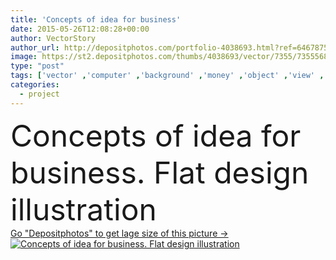 ```yaml
---
title: 'Concepts of idea for business'
date: 2015-05-26T12:08:28+00:00
author: VectorStory
author_url: http://depositphotos.com/portfolio-4038693.html?ref=64678756
image: https://st2.depositphotos.com/thumbs/4038693/vector/7355/73555687/api_thumb_450.jpg?forcejpeg=true
type: "post"
tags: ['vector' ,'computer' ,'background' ,'money' ,'object' ,'view' ,'illustration' ,'design' ,'set' ,'business' ,'sign' ,'success' ,'abstract' ,'light' ,'technology' ,'card' ,'banner' ,'hand' ,'symbol' ,'concept' ,'idea' ,'icon' ,'office' ,'mobile' ,'laptop' ,'desktop' ,'flat' ,'work' ,'internet' ,'document' ,'planning' ,'bulb' ,'web' ,'finance' ,'project' ,'strategy' ,'company' ,'marketing' ,'top' ,'advertising' ,'workspace' ,'management' ,'chart' ,'credit' ,'diagram' ,'propaganda' ,'brainstorming' ,'consulting' ,'hand drawn' ,'startup' ]
categories: 
  - project
---
```

<div aling="center">
            <font size="60"> Concepts of idea for business. Flat design illustration</font>   
</div>
<div>
    <a href='https://depositphotos.com/73555687/stock-illustration-concepts-of-idea-for-business.html?ref=64678756' target=_blank > Go "Depositphotos" to get lage size of this picture ->
        <img href='https://depositphotos.com/73555687/stock-illustration-concepts-of-idea-for-business.html?ref=64678756' src='https://st2.depositphotos.com/4038693/7355/v/950/depositphotos_73555687-stock-illustration-concepts-of-idea-for-business.jpg?forcejpeg=true' alt='Concepts of idea for business. Flat design illustration' >
    </a>
</div>
